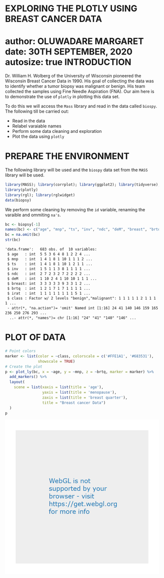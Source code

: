 EXPLORING THE PLOTLY USING BREAST CANCER DATA
========================================================
author: OLUWADARE MARGARET
date: 30TH SEPTEMBER, 2020
autosize: true
INTRODUCTION
========================================================
Dr. William H. Wolberg of the University of Wisconsin pioneered the
Wisconsin Breast Cancer Data in 1990. His goal of collecting the data was to identify
whether a tumor biopsy was malignant or benign. His team collected the samples
using Fine Needle Aspiration (FNA). Our aim here is to demonstrate the use of `plotly` in plotting this data set.

To do this we will access the `Mass` library and read in the data called `biospy`. The following till be carried out:

- Read in the data
- Relabel varaiable names
- Perform some data cleaning and exploration
- Plot the data using `plotly`

PREPARE THE ENVIRONMENT
========================================================
 The following library will be used and the `biospy` data set from the `MASS` library will be used. 


```r
library(MASS); library(corrplot); library(ggplot2); library(tidyverse);
library(plotly)
library(rgl); library(rglwidget)
data(biopsy)
```
We perform some cleaning by removing the `id` variable, renaming the varaible and ommiting `na's`.


```r
bc <- biopsy[-1]
names(bc) <- c("age", "mnp", "ts", "inv", "ndc", "deM", "breast", "brtq", "irat", "class" )
bc = na.omit(bc)
str(bc)
```

```
'data.frame':	683 obs. of  10 variables:
 $ age   : int  5 5 3 6 4 8 1 2 2 4 ...
 $ mnp   : int  1 4 1 8 1 10 1 1 1 2 ...
 $ ts    : int  1 4 1 8 1 10 1 2 1 1 ...
 $ inv   : int  1 5 1 1 3 8 1 1 1 1 ...
 $ ndc   : int  2 7 2 3 2 7 2 2 2 2 ...
 $ deM   : int  1 10 2 4 1 10 10 1 1 1 ...
 $ breast: int  3 3 3 3 3 9 3 3 1 2 ...
 $ brtq  : int  1 2 1 7 1 7 1 1 1 1 ...
 $ irat  : int  1 1 1 1 1 1 1 1 5 1 ...
 $ class : Factor w/ 2 levels "benign","malignant": 1 1 1 1 1 2 1 1 1 1 ...
 - attr(*, "na.action")= 'omit' Named int [1:16] 24 41 140 146 159 165 236 250 276 293 ...
  ..- attr(*, "names")= chr [1:16] "24" "41" "140" "146" ...
```

PLOT OF DATA
========================================================

```r
# Point colors
marker <- list(color = ~class, colorscale = c('#FFE1A1', '#683531'), 
               showscale = TRUE)
# Create the plot
p <- plot_ly(bc, x = ~age, y = ~mnp, z = ~brtq, marker = marker) %>%
  add_markers() %>%
  layout(
    scene = list(xaxis = list(title = 'age'),
                 yaxis = list(title = 'menopause'),
                 zaxis = list(title = 'breast quarter'), 
                 title = "Breast cancer Data")
  )
p
```

![plot of chunk Plot](moluwadareWk3-figure/Plot-1.png)
